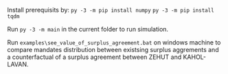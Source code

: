
Install prerequisits by:
`py -3 -m pip install numpy`
`py -3 -m pip install tqdm`

Run `py -3 -m main` in the current folder to run simulation.

Run `examples\see_value_of_surplus_agreement.bat` on windows machine to compare mandates distribution between existsing surplus aggrements and a counterfactual of a surplus agreement between ZEHUT and KAHOL-LAVAN.

